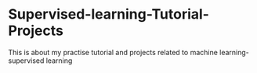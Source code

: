 # Supervised-learning-Tutorial-Projects
This is about my practise tutorial and  projects related to machine learning- supervised learning 

